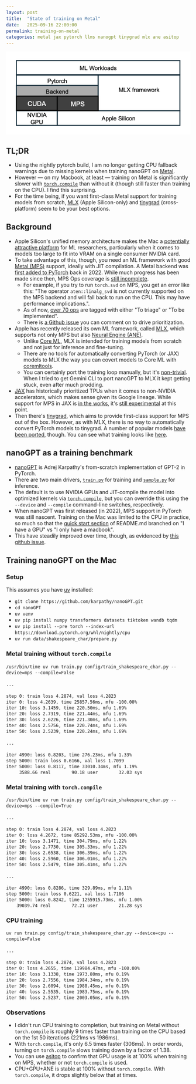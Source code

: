 ```yaml
---
layout: post
title:  "State of training on Metal"
date:   2025-09-16 22:00:00
permalink: training-on-metal
categories: metal jax pytorch llms nanogpt tinygrad mlx ane asitop
---
```


![Training On Metal](/assets/MLTrainingOnMetal.png)

## TL;DR

- Using the nightly pytorch build, I am no longer getting CPU fallback warnings due to missing kernels when training nanoGPT on [Metal](https://developer.apple.com/documentation/MetalPerformanceShaders).
- However &mdash; on my Macbook, at least &mdash; training on Metal is significantly slower with [`torch.compile`](https://docs.pytorch.org/tutorials/intermediate/torch_compile_tutorial.html) than without it (though still faster than training on the CPU). I find this surprising.
- For the time being, if you want first-class Metal support for training models from scratch, [MLX](https://github.com/ml-explore/mlx) (Apple Silicon-only) and [tinygrad](https://github.com/tinygrad/tinygrad) (cross-platform) seem to be your best options.

## Background

- Apple Silicon's unified memory architecture makes the Mac a [potentially attractive platform](https://arxiv.org/pdf/2501.14925) for ML researchers, particularly when it comes to models too large to fit into VRAM on a single consumer NVIDIA card.
- To take advantage of this, though, you need an ML framework with good [Metal (MPS)](https://developer.apple.com/documentation/MetalPerformanceShaders) support, ideally with JIT compilation. A Metal backend was [first added to PyTorch](https://pytorch.org/blog/introducing-accelerated-pytorch-training-on-mac/) back in 2022. While much progress has been made since then, MPS Ops coverage is [still incomplete](https://qqaatw.dev/pytorch-mps-ops-coverage/).
  - For example, if you try to run `torch.svd` on MPS, you get an error like this: "The operator `aten::linalg_svd` is not currently supported on the MPS backend and will fall back to run on the CPU. This may have performance implications.".
  - As of now, [over 70 ops](https://github.com/users/kulinseth/projects/1/views/1) are tagged with either "To triage" or "To be implemented".
  - There is [a Github issue](https://github.com/pytorch/pytorch/issues/77764) you can comment on to drive prioritization.
- Apple has recently released its own ML framework, called [MLX](https://github.com/ml-explore/mlx), which supports not only MPS but also [Neural Engine (ANE)](https://en.wikipedia.org/wiki/Neural_Engine).
  - Unlike [Core ML](https://developer.apple.com/documentation/coreml), MLX is intended for training models from scratch and not just for inference and fine-tuning.
  - There are no tools for automatically converting PyTorch (or JAX) models to MLX the way you can covert models to Core ML with [coremltools](https://github.com/apple/coremltools).  
  - You can certainly port the training loop manually, but it's [non-trivial](https://github.com/pranavjad/mlx-gpt2). When I tried to get Gemini CLI to port nanoGPT to MLX it kept  getting stuck, even after much prodding.
- [JAX](https://github.com/jax-ml/jax) has historically prioritized TPUs when it comes to non-NVIDIA accelerators, which makes sense given its Google lineage. While support for MPS in JAX is [in the works](https://developer.apple.com/metal/jax/), it's [still experimental](https://github.com/jax-ml/jax?tab=readme-ov-file#supported-platforms) at this point.
- Then there's [tinygrad](https://github.com/tinygrad/tinygrad), which aims to provide first-class support for MPS out of the box. However, as with MLX, there is no way to automatically convert PyTorch models to tinygrad. A number of popular models [have been ported](https://docs.tinygrad.org/showcase/), though. You can see what training looks like [here](https://docs.tinygrad.org/mnist/#training-the-model).

## nanoGPT as a training benchmark

- [nanoGPT](https://github.com/karpathy/nanoGPT) is Adrej Karpathy's from-scratch implementation of GPT-2 in PyTorch.
- There are two main drivers, [`train.py`](https://github.com/karpathy/nanoGPT/blob/master/train.py) for training and [`sample.py`](https://github.com/karpathy/nanoGPT/blob/master/sample.py) for inference.
- The default is to use NVIDIA GPUs and JIT-compile the model into optimized kernels via [`torch.compile`](https://docs.pytorch.org/tutorials/intermediate/torch_compile_tutorial.html), but you can override this using the `--device` and `--compile` command-line switches, respectively.
- When nanoGPT was first released (in 2022), MPS support in PyTorch was still nascent. Training on the Mac was limited to the CPU in practice, so much so that the [quick start section](https://github.com/karpathy/nanoGPT?tab=readme-ov-file#quick-start) of README.md branched on "I have a GPU" vs "I only have a macbook".
- This have steadily improved over time, though, as evidenced by [this github issue](https://github.com/karpathy/nanoGPT/issues/28).

## Training nanoGPT on the Mac

### Setup

This assumes you have [uv](https://docs.astral.sh/uv/) installed:

- `git clone https://github.com/karpathy/nanoGPT.git`
- `cd nanoGPT`
- `uv venv`
- `uv pip install numpy transformers datasets tiktoken wandb tqdm`
- `uv pip install --pre torch --index-url https://download.pytorch.org/whl/nightly/cpu`
- `uv run data/shakespeare_char/prepare.py`

### Metal training without `torch.compile`

```
/usr/bin/time uv run train.py config/train_shakespeare_char.py --device=mps --compile=False

...

step 0: train loss 4.2874, val loss 4.2823
iter 0: loss 4.2639, time 25857.56ms, mfu -100.00%
iter 10: loss 3.1459, time 220.50ms, mfu 1.69%
iter 20: loss 2.7319, time 221.44ms, mfu 1.69%
iter 30: loss 2.6226, time 221.30ms, mfu 1.69%
iter 40: loss 2.5756, time 220.74ms, mfu 1.69%
iter 50: loss 2.5239, time 220.24ms, mfu 1.69%

...

iter 4990: loss 0.8203, time 276.23ms, mfu 1.33%
step 5000: train loss 0.6166, val loss 1.7099
iter 5000: loss 0.8117, time 33010.34ms, mfu 1.19%
     3588.66 real        90.18 user        32.03 sys
```

### Metal training with `torch.compile`

```
/usr/bin/time uv run train.py config/train_shakespeare_char.py --device=mps --compile=True

...

step 0: train loss 4.2874, val loss 4.2823
iter 0: loss 4.2672, time 85292.53ms, mfu -100.00%
iter 10: loss 3.1471, time 304.79ms, mfu 1.22%
iter 20: loss 2.7730, time 305.33ms, mfu 1.22%
iter 30: loss 2.6538, time 306.39ms, mfu 1.22%
iter 40: loss 2.5960, time 306.01ms, mfu 1.22%
iter 50: loss 2.5479, time 305.41ms, mfu 1.22%

...

iter 4990: loss 0.8286, time 329.89ms, mfu 1.11%
step 5000: train loss 0.6221, val loss 1.7106
iter 5000: loss 0.8242, time 1255915.73ms, mfu 1.00%
    39039.74 real        72.21 user        21.28 sys
```

### CPU training

```
uv run train.py config/train_shakespeare_char.py --device=cpu --compile=False

...

step 0: train loss 4.2874, val loss 4.2823
iter 0: loss 4.2655, time 119984.47ms, mfu -100.00%
iter 10: loss 3.1338, time 1973.80ms, mfu 0.19%
iter 20: loss 2.7556, time 1984.34ms, mfu 0.19%
iter 30: loss 2.6094, time 1988.45ms, mfu 0.19%
iter 40: loss 2.5535, time 1983.75ms, mfu 0.19%
iter 50: loss 2.5237, time 2003.05ms, mfu 0.19%
```

### Observations

- I didn't run CPU training to completion, but training on Metal without `torch.compile` is roughly 9 times faster than training on the CPU based on the 1st 50 iterations (221ms vs 1986ms).
- With `torch.compile`, it's only 6.5 times faster (306ms). In order words, turning on `torch.compile` slows training down by a factor of 1.38.
- You can use [asitop](https://github.com/tlkh/asitop) to confirm that GPU usage is at 100% when training on MPS, whether or not `torch.compile` is used.
- CPU+GPU+ANE is stable at 100% without `torch.compile`. With `torch.compile`, it drops slightly below that at times.

